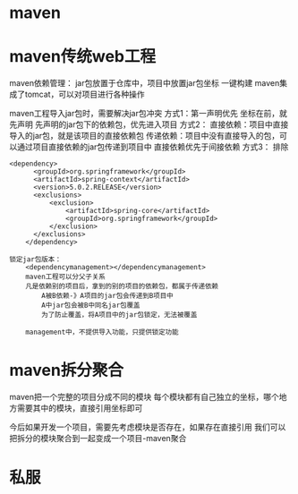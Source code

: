 # maven

# maven传统web工程

maven依赖管理：
	jar包放置于仓库中，项目中放置jar包坐标
一键构建
	maven集成了tomcat，可以对项目进行各种操作

maven工程导入jar包时，需要解决jar包冲突
	方式1：第一声明优先
		坐标在前，就先声明
			先声明的jar包下的依赖包，优先进入项目
	方式2：
		直接依赖：项目中直接导入的jar包，就是该项目的直接依赖包
		传递依赖：项目中没有直接导入的包，可以通过项目直接依赖的jar包传递到项目中
		直接依赖优先于间接依赖
	方式3：
		排除

```
<dependency>
      <groupId>org.springframework</groupId>
      <artifactId>spring-context</artifactId>
      <version>5.0.2.RELEASE</version>
      <exclusions>
          <exclusion>
              <artifactId>spring-core</artifactId>
              <groupId>org.springframework</groupId>
          </exclusion>
      </exclusions>
    </dependency>
```
	锁定jar包版本：
		<dependencymanagement></dependencymanagement>
		maven工程可以分父子关系
		凡是依赖别的项目后，拿到的别的项目的依赖包，都属于传递依赖
			A被B依赖-》A项目的jar包会传递到B项目中
			A中jar包会被B中同名jar包覆盖
			为了防止覆盖，将A项目中的jar包锁定，无法被覆盖
		
		management中，不提供导入功能，只提供锁定功能

# maven拆分聚合

maven把一个完整的项目分成不同的模块
	每个模块都有自己独立的坐标，哪个地方需要其中的模块，直接引用坐标即可

今后如果开发一个项目，需要先考虑模块是否存在，如果存在直接引用
我们可以把拆分的模块聚合到一起变成一个项目-maven聚合

# 私服